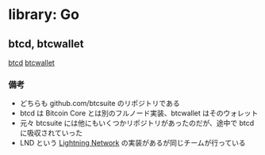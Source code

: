 # library: Go

## btcd, btcwallet

[btcd](https://github.com/btcsuite/btcd)
[btcwallet](https://github.com/btcsuite/btcwallet)

### 備考

* どちらも github.com/btcsuite のリポジトリである
* btcd は Bitcoin Core とは別のフルノード実装、btcwallet はそのウォレット
* 元々 btcsuite には他にもいくつかリポジトリがあったのだが、途中で btcd に吸収されていった
* LND という [Lightning Network](https://github.com/lightningnetwork/lnd) の実装があるが同じチームが行っている
